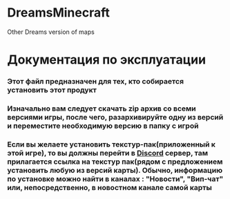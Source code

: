 # DreamsMinecraft
Other Dreams version of maps 
<h1>Документация по эксплуатации</h1>
<h3>Этот файл предназначен для тех, кто собирается установить этот продукт</h3>
<h3>Изначально вам следует скачать zip архив со всеми версиями игры, после чего, разархивируйте одну из версий и переместите необходимую версию в папку с игрой</h3>
<h3>Если вы желаете установить текстур-пак(приложенный к этой игре), то вы должны перейти в <a target="_blank" href="https://discord.gg/NUaYrXB2as">Discord</a> сервер, там прилагается ссылка на текстур пак(рядом с предложением установить любую из версий карты). Обычно, информацию по установке можно найти в каналах : "Новости", "Вип-чат" или, непосредственно, в новостном канале самой карты</h3>
